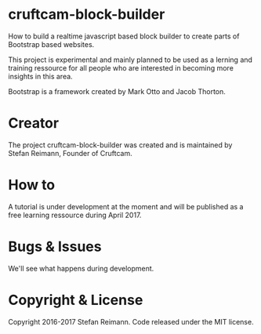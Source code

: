 # cruftcam-block-builder
How to build a realtime javascript based block builder to create parts of Bootstrap based websites.

This project is experimental and mainly planned to be used as a lerning and training ressource for all people who are interested in becoming more insights in this area.

Bootstrap is a framework created by Mark Otto and Jacob Thorton.

# Creator
The project cruftcam-block-builder was created and is maintained by Stefan Reimann, Founder of Cruftcam. 

# How to
A tutorial is under development at the moment and will be published as a free learning ressource during April 2017.

# Bugs & Issues
We'll see what happens during development.

# Copyright & License
Copyright 2016-2017 Stefan Reimann. Code released under the MIT license.
